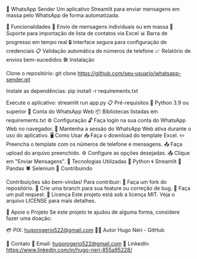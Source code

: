 📱 WhatsApp Sender
Um aplicativo Streamlit para enviar mensagens em massa pelo WhatsApp de forma automatizada.

🚀 Funcionalidades
📧 Envio de mensagens individuais ou em massa
📎 Suporte para importação de lista de contatos via Excel
📊 Barra de progresso em tempo real
🔒 Interface segura para configuração de credenciais
📋 Validação automática de números de telefone
📈 Relatório de envios bem-sucedidos
🛠️ Instalação



Clone o repositório:
git clone https://github.com/seu-usuario/whatsapp-sender.git


Instale as dependências:
pip install -r requirements.txt


Execute o aplicativo:
streamlit run app.py
📋 Pré-requisitos
🐍 Python 3.9 ou superior
📱 Conta do WhatsApp Web
📦 Bibliotecas listadas em requirements.txt
⚙️ Configuração
🔓 Faça login na sua conta do WhatsApp Web no navegador.
📵 Mantenha a sessão do WhatsApp Web ativa durante o uso do aplicativo.
🖥️ Como Usar
📥 Faça o download do template Excel.
✏️ Preencha o template com os números de telefone e mensagens.
📤 Faça upload do arquivo preenchido.
⚙️ Configure as opções desejadas.
📤 Clique em "Enviar Mensagens".
🔧 Tecnologias Utilizadas
🐍 Python
🌀 Streamlit
🐼 Pandas
🕷️ Selenium
🤝 Contribuindo


Contribuições são bem-vindas! Para contribuir:
🍴 Faça um fork do repositório.
🌱 Crie uma branch para sua feature ou correção de bug.
🔄 Faça um pull request.
📝 Licença
Este projeto está sob a licença MIT. Veja o arquivo LICENSE para mais detalhes.



💜 Apoie o Projeto
Se este projeto te ajudou de alguma forma, considere fazer uma doação:



💳 PIX: hugorogerio522@gmail.com
👨‍💻 Autor
Hugo Néri - GitHub



📧 Contato
📧 Email: hugorogerio522@gmail.com
💼 LinkedIn: https://www.linkedin.com/in/hugo-neri-855a95228/
